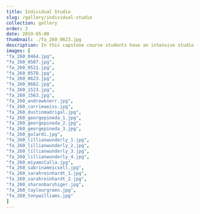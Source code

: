 ```yaml
---
title: Individual Studio
slug: /gallery/individual-studio
collection: gallery
order: 3
date: 2019-05-08
thumbnail: ./fa_260_0623.jpg
description: In this capstone course students have an intensive studio experience for personal development and growth, culminating in a final, semester-end exhibition. The critique, a detailed analysis of artwork, will be the core process where aesthetic awareness and creative issues unfold.
images: [
"fa_260_0464.jpg",
"fa_260_0507.jpg",
"fa_260_0521.jpg",
"fa_260_0570.jpg",
"fa_260_0623.jpg",
"fa_260_0682.jpg",
"fa_260_1523.jpg",
"fa_260_1563.jpg",
"fa_260_andrewknerr.jpg",
"fa_260_carrieweiss.jpg",
"fa_260_dustinmadrigal.jpg",
"fa_260_georgepineda_1.jpg",
"fa_260_georgepineda_2.jpg",
"fa_260_georgepineda_3.jpg",
"fa_260_golardi.jpg",
"fa_260_lillianwunderly_1.jpg",
"fa_260_lillianwunderly_2.jpg",
"fa_260_lillianwunderly_3.jpg",
"fa_260_lillianwunderly_4.jpg",
"fa_260_miyamcCalla.jpg",
"fa_260_sabrinameicsell.jpg",
"fa_260_sarahreinhardt_1.jpg",
"fa_260_sarahreinhardt_2.jpg",
"fa_260_sharonbarshiger.jpg",
"fa_260_taylourgreen.jpg",
"fa_260_tonywilliams.jpg"
]
---
```

